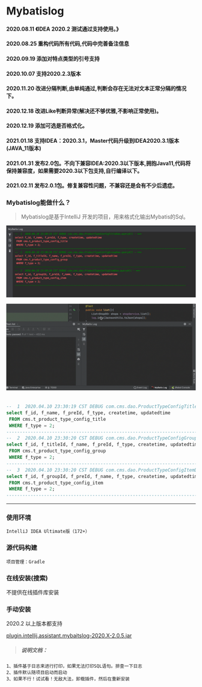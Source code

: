 # Mybatislog

#### 2020.08.11 《IDEA 2020.2 测试通过支持使用。》
#### 2020.08.25 重构代码所有代码,代码中完善备注信息
#### 2020.09.19 添加对特点类型的引号支持
#### 2020.10.07 支持2020.2.3版本
#### 2020.11.20 改进分隔判断,由单纯通过,判断会存在无法对文本正常分隔的情况下。
#### 2020.12.18 改进Like判断异常(解决还不够优雅,不影响正常使用)。
#### 2020.12.19 添加可选是否格式化。
#### 2021.01.18 支持IDEA：2020.3.1，Master代码升级到IDEA2020.3.1版本(JAVA_11版本)
#### 2021.01.31 发布2.0包。不向下兼容IDEA:2020.3以下版本,拥抱Java11,代码将保持兼容度，如果需要2020.3以下包支持,自行编译以下。
#### 2021.02.11 发布2.0.1包。修复兼容性问题，不兼容还是会有不少后遗症。

### Mybatislog能做什么？

> Mybatislog是基于IntelliJ 开发的项目，用来格式化输出Mybatis的Sql。

 ![样列](https://raw.githubusercontent.com/Link-Kou/intellij-mybaitslog/master/image/2020-03-25_09-28-47.jpg "样列")
 
 ![样列](https://raw.githubusercontent.com/Link-Kou/intellij-mybaitslog/master/image/2020-04-17_23-51-18.gif "样列")
 
```sql

--  1  2020.04.10 23:30:19 CST DEBUG com.cms.dao.ProductTypeConfigTitleDao.queryAll - ==>
select f_id, f_name, f_preId, f_type, createtime, updatedtime
 FROM cms.t_product_type_config_title
 WHERE f_type = 2;
------------------------------------------------------------------------------------------------------------------------
--  2  2020.04.10 23:30:20 CST DEBUG com.cms.dao.ProductTypeConfigGroupDao.queryAll - ==>
select f_id, f_titleId, f_name, f_preId, f_type, createtime, updatedtime
 FROM cms.t_product_type_config_group
 WHERE f_type = 2;
------------------------------------------------------------------------------------------------------------------------
--  3  2020.04.10 23:30:20 CST DEBUG com.cms.dao.ProductTypeConfigItemDao.queryAll - ==>
select f_id, f_groupId, f_preId, f_name, f_type, createtime, updatedtime
 FROM cms.t_product_type_config_item
 WHERE f_type = 2;
------------------------------------------------------------------------------------------------------------------------

```
---

### 使用环境

`IntelliJ IDEA Ultimate版（172+）`

### 源代码构建

    项目管理：Gradle
   
### 在线安装(搜索)

  不提供在线插件库安装
 
### 手动安装


 2020.2 以上版本都支持
 >
 [plugin.intellij.assistant.mybaitslog-2020.X-2.0.5.jar](https://raw.githubusercontent.com/Link-Kou/intellij-mybaitslog/master/plugin/plugin.intellij.assistant.mybaitslog-2.0.5.jar)


> ##### 说明文档：
    
    1、插件基于日志来进行打印，如果无法打印SQL语句。排查一下日志
    2、插件默认随项目启动而启动
    3、如果不行！试试看！无敌大法，卸载插件，然后在重新安装